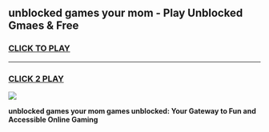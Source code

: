 
## unblocked games your mom - Play Unblocked Gmaes & Free
<h3>
<a href="https://premium.freeplayer.one?title=unblocked_games_your_mom&ref=19F">CLICK TO PLAY</a></h3>
<hr>

<h3>
<a href="https://premium.freeplayer.one?title=unblocked_games_your_mom&ref=19F">CLICK 2 PLAY</a>
  
</h3>

<a href="https://premium.freeplayer.one?title=unblocked_games_your_mom&ref=19F/"><img src="https://clearcache.store/games.png"></a>


**unblocked games your mom games unblocked: Your Gateway to Fun and Accessible Online Gaming**
